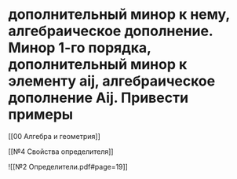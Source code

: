 # дополнительный минор к нему, алгебраическое дополнение. Минор 1-го порядка, дополнительный минор к элементу aij, алгебраическое дополнение Aij. Привести примеры
[[00 Алгебра и геометрия]]

[[№4 Свойства определителя]]

![[№2 Определители.pdf#page=19]]